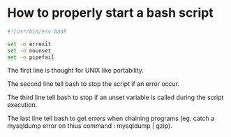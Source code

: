 # How to properly start a bash script

``` bash
#!/usr/bin/env bash

set -o errexit
set -o nounset
set -o pipefail
```

The first line is thought for UNIX like portability.

The second line tell bash to stop the script if an error occur. 

The third line tell bash to stop if an unset variable is called during the script execution.

The last line tell bash to get errors when chaining programs (eg. catch a mysqldump error on thius command : mysqldump | gzip).
